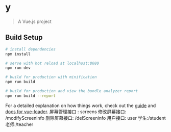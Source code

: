 # y

> A Vue.js project

## Build Setup

``` bash
# install dependencies
npm install

# serve with hot reload at localhost:8080
npm run dev

# build for production with minification
npm run build

# build for production and view the bundle analyzer report
npm run build --report
```

For a detailed explanation on how things work, check out the [guide](http://vuejs-templates.github.io/webpack/) and [docs for vue-loader](http://vuejs.github.io/vue-loader).
屏幕管理接口 :
	 screens
	修改屏幕接口:
	/modifyScreeninfo
	删除屏幕接口:
	/delScreeninfo 
用户接口:
	 user
		学生:/student
		老师:/teacher